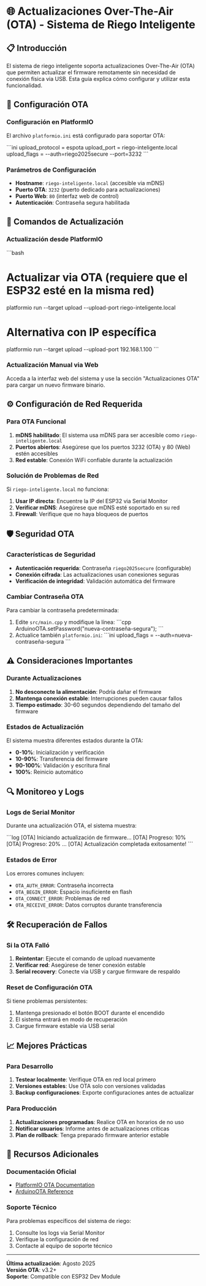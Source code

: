 # 🌐 Actualizaciones Over-The-Air (OTA) - Sistema de Riego Inteligente

## 📋 Introducción

El sistema de riego inteligente soporta actualizaciones Over-The-Air (OTA) que permiten actualizar el firmware remotamente sin necesidad de conexión física via USB. Esta guía explica cómo configurar y utilizar esta funcionalidad.

## 🚀 Configuración OTA

### Configuración en PlatformIO

El archivo `platformio.ini` está configurado para soportar OTA:

\`\`\`ini
upload_protocol = espota
upload_port = riego-inteligente.local
upload_flags =
    --auth=riego2025secure
    --port=3232
\`\`\`

### Parámetros de Configuración

- **Hostname**: `riego-inteligente.local` (accesible via mDNS)
- **Puerto OTA**: `3232` (puerto dedicado para actualizaciones)
- **Puerto Web**: `80` (interfaz web de control)
- **Autenticación**: Contraseña segura habilitada

## 🔧 Comandos de Actualización

### Actualización desde PlatformIO

\`\`\`bash
# Actualizar via OTA (requiere que el ESP32 esté en la misma red)
platformio run --target upload --upload-port riego-inteligente.local

# Alternativa con IP específica
platformio run --target upload --upload-port 192.168.1.100
\`\`\`

### Actualización Manual via Web

Acceda a la interfaz web del sistema y use la sección "Actualizaciones OTA" para cargar un nuevo firmware binario.

## ⚙️ Configuración de Red Requerida

### Para OTA Funcional

1. **mDNS habilitado**: El sistema usa mDNS para ser accesible como `riego-inteligente.local`
2. **Puertos abiertos**: Asegúrese que los puertos 3232 (OTA) y 80 (Web) estén accesibles
3. **Red estable**: Conexión WiFi confiable durante la actualización

### Solución de Problemas de Red

Si `riego-inteligente.local` no funciona:

1. **Usar IP directa**: Encuentre la IP del ESP32 via Serial Monitor
2. **Verificar mDNS**: Asegúrese que mDNS esté soportado en su red
3. **Firewall**: Verifique que no haya bloqueos de puertos

## 🛡️ Seguridad OTA

### Características de Seguridad

- **Autenticación requerida**: Contraseña `riego2025secure` (configurable)
- **Conexión cifrada**: Las actualizaciones usan conexiones seguras
- **Verificación de integridad**: Validación automática del firmware

### Cambiar Contraseña OTA

Para cambiar la contraseña predeterminada:

1. Edite `src/main.cpp` y modifique la línea:
   \`\`\`cpp
   ArduinoOTA.setPassword("nueva-contraseña-segura");
   \`\`\`
2. Actualice también `platformio.ini`:
   \`\`\`ini
   upload_flags = --auth=nueva-contraseña-segura
   \`\`\`

## ⚠️ Consideraciones Importantes

### Durante Actualizaciones

1. **No desconecte la alimentación**: Podría dañar el firmware
2. **Mantenga conexión estable**: Interrupciones pueden causar fallos
3. **Tiempo estimado**: 30-60 segundos dependiendo del tamaño del firmware

### Estados de Actualización

El sistema muestra diferentes estados durante la OTA:

- **0-10%**: Inicialización y verificación
- **10-90%**: Transferencia del firmware
- **90-100%**: Validación y escritura final
- **100%**: Reinicio automático

## 🔍 Monitoreo y Logs

### Logs de Serial Monitor

Durante una actualización OTA, el sistema muestra:

\`\`\`log
[OTA] Iniciando actualización de firmware...
[OTA] Progreso: 10%
[OTA] Progreso: 20%
...
[OTA] Actualización completada exitosamente!
\`\`\`

### Estados de Error

Los errores comunes incluyen:

- `OTA_AUTH_ERROR`: Contraseña incorrecta
- `OTA_BEGIN_ERROR`: Espacio insuficiente en flash
- `OTA_CONNECT_ERROR`: Problemas de red
- `OTA_RECEIVE_ERROR`: Datos corruptos durante transferencia

## 🛠️ Recuperación de Fallos

### Si la OTA Falló

1. **Reintentar**: Ejecute el comando de upload nuevamente
2. **Verificar red**: Asegúrese de tener conexión estable
3. **Serial recovery**: Conecte via USB y cargue firmware de respaldo

### Reset de Configuración OTA

Si tiene problemas persistentes:

1. Mantenga presionado el botón BOOT durante el encendido
2. El sistema entrará en modo de recuperación
3. Cargue firmware estable via USB serial

## 📈 Mejores Prácticas

### Para Desarrollo

1. **Testear localmente**: Verifique OTA en red local primero
2. **Versiones estables**: Use OTA solo con versiones validadas
3. **Backup configuraciones**: Exporte configuraciones antes de actualizar

### Para Producción

1. **Actualizaciones programadas**: Realice OTA en horarios de no uso
2. **Notificar usuarios**: Informe antes de actualizaciones críticas
3. **Plan de rollback**: Tenga preparado firmware anterior estable

## 🔗 Recursos Adicionales

### Documentación Oficial

- [PlatformIO OTA Documentation](https://docs.platformio.org/en/latest/platforms/espressif32.html#upload-using-ota)
- [ArduinoOTA Reference](https://github.com/esp8266/Arduino/blob/master/libraries/ArduinoOTA/README.md)

### Soporte Técnico

Para problemas específicos del sistema de riego:

1. Consulte los logs via Serial Monitor
2. Verifique la configuración de red
3. Contacte al equipo de soporte técnico

---

**Última actualización**: Agosto 2025  
**Versión OTA**: v3.2+  
**Soporte**: Compatible con ESP32 Dev Module
